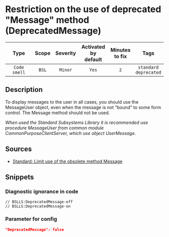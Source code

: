 # Restriction on the use of deprecated "Message" method (DeprecatedMessage)

| Type | Scope | Severity | Activated<br/>by default | Minutes<br/>to fix | Tags |
| :-: | :-: | :-: | :-: | :-: | :-: |
| `Code smell` | `BSL` | `Minor` | `Yes` | `2` | `standard`<br/>`deprecated` |

<!-- Блоки выше заполняются автоматически, не трогать -->
## Description

To display messages to the user in all cases, you should use the MessageUser object, even when the message is not “bound” to some form control. The Message method should not be used.

*When used the Standard Subsystems Library it is recommended use procedure MessageUser from common module CommonPurposeClientServer, which use object UserMessage.*

## Sources

* [Standard: Limit use of the obsolete method Message](https://its.1c.ru/db/v8std#content:418:hdoc)

## Snippets

<!-- Блоки ниже заполняются автоматически, не трогать -->
### Diagnostic ignorance in code

```bsl
// BSLLS:DeprecatedMessage-off
// BSLLS:DeprecatedMessage-on
```

### Parameter for config

```json
"DeprecatedMessage": false
```
